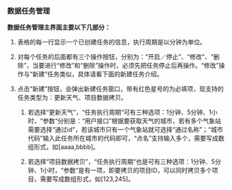 ### 数据任务管理

**数据任务管理主界面主要以下几部分：**

1. 表格的每一行显示一个已创建任务的信息，执行周期是以分钟为单位。
2. 对每个任务的后面都有三个操作按钮，分别为：“开启／停止”、“修改”、“删除”，当要进行“修改”和“删除”操作时，必须先把任务停止后再操作。“修改”操作与“新建”任务类似，具体请看下面的新建任务介绍。
3. 点击“新建”按钮，会弹出新建任务窗口，带有红色星号的为必填项，现支持的任务类型为：更新天气、项目数据拷贝。

   1. 若选择“更新天气”，“任务执行周期“可有三种选项：1分钟、5分钟、1小时，“参数“分别是：“用户接口”根据要获取天气的城市，若有多个气象站需要选择“通过id"，若该城市只有一个气象站就可选择“通过名称”；“城市代码”输入此任务所在城市的代码即可，“点名”支持输入多个，需要写成数组形式，如\[aaaa,bbbb\]。

   2. 若选择“项目数据拷贝”，“任务执行周期“也是可有三种选项：1分钟、5分钟、1小时，“参数”是有一项，即要拷贝的项目ID，可以同时拷贝多个项目，需要写成数组形式，如\[123,245\]。



